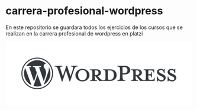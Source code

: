 # carrera-profesional-wordpress
En este repositorio se guardara todos los ejercicios de los cursos que se realizan en la carrera profesional de wordpress en platzi


![Imagen de Wordpress ](https://raw.githubusercontent.com/DEstebanJV/carrera-profesional-wordpress/master/assets/wordpress-logo.png)